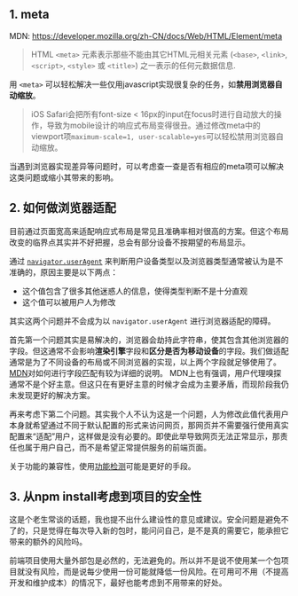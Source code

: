 ## 1. meta

MDN: https://developer.mozilla.org/zh-CN/docs/Web/HTML/Element/meta

> HTML `<meta>` 元素表示那些不能由其它HTML元相关元素 (`<base>`, `<link>`, `<script>`, `<style>` 或 `<title>`) 之一表示的任何元数据信息.

用 `<meta>` 可以轻松解决一些仅用javascript实现很复杂的任务，如**禁用浏览器自动缩放**。

> iOS Safari会把所有font-size < 16px的input在focus时进行自动放大的操作，导致为mobile设计的响应式布局变得很丑。通过修改meta中的viewport项`maximum-scale=1, user-scalable=yes`可以轻松禁用浏览器自动缩放。

当遇到浏览器实现差异等问题时，可以考虑查一查是否有相应的meta项可以解决这类问题或缩小其带来的影响。

## 2. 如何做浏览器适配

目前通过页面宽高来适配响应式布局是常见且准确率相对很高的方案。但这个布局改变的临界点其实并不好把握，总会有部分设备不按期望的布局显示。

通过 [`navigator.userAgent`](https://developer.mozilla.org/zh-CN/docs/Web/API/NavigatorID/userAgent "`navigator.userAgent`") 来判断用户设备类型以及浏览器类型通常被认为是不准确的，原因主要是以下两点：
- 这个值包含了很多其他迷惑人的信息，使得类型判断不是十分直观
- 这个值可以被用户人为修改

其实这两个问题并不会成为以 `navigator.userAgent` 进行浏览器适配的障碍。

首先第一个问题其实是易解决的，浏览器会劫持此字符串，使其包含其他浏览器的字段。但这通常不会影响**渲染引擎**字段和**区分是否为移动设备**的字段。我们做适配通常是为了不同设备的布局或不同浏览器的实现，以上两个字段就足够使用了。
[MDN](https://developer.mozilla.org/zh-CN/docs/Web/HTTP/Browser_detection_using_the_user_agent "MDN")对如何进行字段匹配有较为详细的说明。
MDN上也有强调，用户代理嗅探通常不是个好主意。但这只在有更好主意的时候才会成为主要矛盾，而现阶段我仍未发现更好的解决方案。

再来考虑下第二个问题。其实我个人不认为这是一个问题，人为修改此值代表用户本身就希望通过不同于默认配置的形式来访问网页，那网页并不需要强行使用真实配置来“适配”用户，这样做是没有必要的。即使此举导致网页无法正常显示，那责任也属于用户自己，而不是希望正常提供服务的前端页面。

关于功能的兼容性，使用[功能检测](https://modernizr.com/ "功能检测")可能是更好的手段。

## 3. 从npm install考虑到项目的安全性

这是个老生常谈的话题，我也提不出什么建设性的意见或建议。安全问题是避免不了的，只是觉得在每次导入新的包时，能问问自己，是不是真的需要它，能承担它带来的额外的风险吗。

前端项目使用大量外部包是必然的，无法避免的。所以并不是说不使用某一个包项目就没有风险，而是说每少使用一份可能就降低一份风险。在可用可不用（不提高开发和维护成本）的情况下，最好也能考虑到不用带来的好处。
